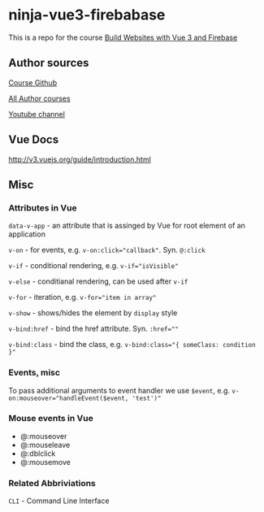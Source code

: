 # ninja-vue3-firebabase

This is a repo for the course [Build Websites with Vue 3 and Firebase](https://netninja.dev/p/build-websites-with-vue-3-firebase)

## Author sources

[Course Github](https://github.com/iamshaunjp/vue-3-firebase)

[All Author courses](https://netninja.dev/)

[Youtube channel](https://www.youtube.com/@NetNinja)

## Vue Docs
http://v3.vuejs.org/guide/introduction.html

## Misc

### Attributes in Vue
`data-v-app` - an attribute that is assinged by Vue for root element of an application

`v-on` - for events, e.g. `v-on:click="callback"`. Syn. `@:click`

`v-if` - conditional rendering, e.g. `v-if="isVisible"`

`v-else` - conditianal rendering, can be used after `v-if`

`v-for` - iteration, e.g. `v-for="item in array"`

`v-show` - shows/hides the element by `display` style

`v-bind:href` - bind the href attribute. Syn. `:href=""`

`v-bind:class` - bind the class, e.g. `v-bind:class="{ someClass: condition }"`

### Events, misc
To pass additional arguments to event handler we use `$event`, e.g. `v-on:mouseover="handleEvent($event, 'test')"`

### Mouse events in Vue
- @:mouseover
- @:mouseleave
- @:dblclick
- @:mousemove

### Related Abbriviations
`CLI` - Command Line Interface
